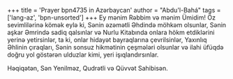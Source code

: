 +++
title = 'Prayer bpn4735 in Azərbaycan'
author = "Abdu'l-Bahá"
tags = ['lang-az', 'bpn-unsorted']
+++
Ey mənim Rəbbim və mənim Ümidim! Öz sevimlilərinə kömək eylə ki, Sənin əzəmətli Əhdində möhkəm olsunlar, Sənin aşkar Əmrində sadiq qalsınlar və Nurlu Kitabında onlara hökm etdiklərini yerinə yetirsinlər, ta ki, onlar hidayət bayraqlarına çevrilsinlər, Yaxınlıq Əhlinin çıraqları, Sənin sonsuz hikmətinin çeşmələri olsunlar və ilahi üfüqdə doğru yol göstərən ulduzlar kimi, yeri işıqlandırsınlar.

Həqiqətən, Sən Yenilməz, Qudrətli və Qüvvət Sahibisən.
